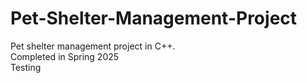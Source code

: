 # Pet-Shelter-Management-Project
Pet shelter management project in C++. <br>
Completed in Spring 2025 <br>
Testing 